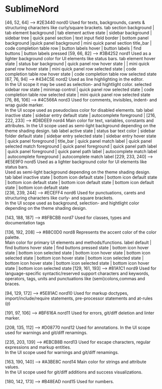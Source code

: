 # SublimeNord

[46, 52, 64]		--> #2E3440 nord0 Used for texts, backgrounds, carets & structuring characters like curly/square brackets.
						tab section background | tab element background | tab element active state | sidebar background | sidebar tree | quick panel section | text input field border | 
						bottom panel background |quick panel background | mini quick panel section
 						title_bar | code completion table row | button labels hover |
 						button labels | find buttons | button labels pressed
[59, 66, 82]		--> #3B4252 nord1 Used as a lighter background color for UI elements like status bars.
						tab element hover state | status bar background | quick panel row hover state |
						| mini quick panel row hover state |
						mini quick panel row selected state | code completion table row hover state | 
						code completion table row selected state
[67, 76, 94]		--> #434C5E nord2 Used as line highlighting in the editor.  
									  In the UI scope it may be used as selection- and hightlight color.
									  selected sidebar row state | minimap control | 
									  quick panel row selected state | code completion table row selected state |
									  mini quick panel row selected state 
[76, 86, 106] 		--> #4C566A nord3 Used for comments, invisibles, indent- and wrap guide marker.  
									  In the UI scope used as pseudoclass color for disabled elements.
									  tab label inactive state | sidebar entry default state | 
									  autocomplete foreground | 
[216, 222, 233]		--> #D8DEE9 nord4 Main color for text, variables, constants and attributes.
									  In the UI scope used as semi-light background depending on the theme shading design.
									  tab label active state | status bar text color | sidebar folder default state | sidebar entry selected state | sidebar entry hover state | 
									  quick panel foreground | title_bar | quick panel match label | 
									  quick panel selected match foreground | quick panel foreground | 
									  quick panel path label | quick panel foreground | quick panel path label |
									  autocomplete match label | autocomplete foreground | 
									  autocomplete match label
[229, 233, 240]		--> #E5E9F0 nord5 Used as a lighter background color for UI elements like status bars.  
									  Used as semi-light background depending on the theme shading design.
									  tab label inactive state | bottom icon default state | bottom icon default state |
									  bottom icon default state | bottom icon default state | bottom icon default state |
									  bottom icon default state  
[236, 239, 244]		--> #ECEFF4 nord6 Used for punctuations, carets and structuring characters like curly- and square brackets.  
									  In the UI scope used as background, selection- and hightlight color depending on the theme shading design.
							
[143, 188, 187]		--> #8FBCBB nord7 Used for classes, types and documentation tags
							
[136, 192, 208]		--> #88C0D0 nord8 Represents the accent color of the color palette.  
									  Main color for primary UI elements and methods/functions. 
									  label default | find buttons hover state | find buttons pressed state | 
									  bottom icon hover state | bottom icon selected state | bottom icon hover state | 
									  bottom icon selected state | bottom icon hover state | bottom icon selected state |
									  bottom icon hover state | bottom icon selected state | bottom icon hover state | 
									  bottom icon selected state
[129, 161, 193]		--> #81A1C1 nord9 Used for language-specific syntactic/reserved support characters and keywords, operators, tags, units and
									  punctuations like (semi)colons,commas and braces.
							
[94, 129, 172]		--> #5E81AC nord10 Used for markup doctypes, import/include/require statements, pre-processor statements and at-rules (`@`)
							
[191, 97, 106]		--> #BF616A nord11 Used for errors, git/diff deletion and linter marker.
							
[208, 135, 112]		--> #D08770 nord12 Used for annotations.
 									   In the UI scope used for warnings and git/diff renamings.
							
[235, 203, 139]		--> #EBCB8B nord13 Used for escape characters, regular expressions and markup entities.  
 									   In the UI scope used for warnings and git/diff renamings.
							
[163, 190, 140]		--> #A3BE8C nord14 Main color for strings and attribute values.  
 									   In the UI scope used for git/diff additions and success visualizations.
							
[180, 142, 173]		--> #B48EAD nord15 Used for numbers.
